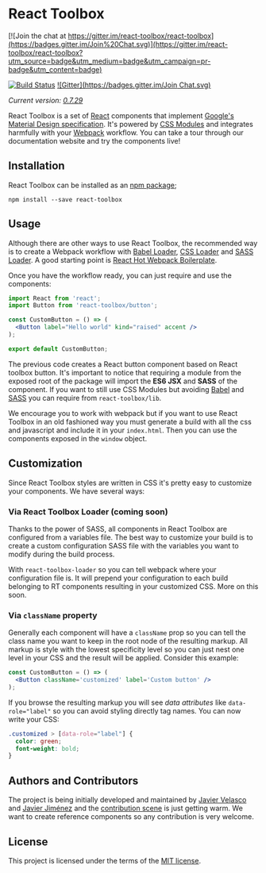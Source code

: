 # React Toolbox

[![Join the chat at https://gitter.im/react-toolbox/react-toolbox](https://badges.gitter.im/Join%20Chat.svg)](https://gitter.im/react-toolbox/react-toolbox?utm_source=badge&utm_medium=badge&utm_campaign=pr-badge&utm_content=badge)

[![Build Status](https://travis-ci.org/react-toolbox/react-toolbox.svg?branch=master)](https://travis-ci.org/react-toolbox/react-toolbox) 
[![Gitter](https://badges.gitter.im/Join Chat.svg)](https://gitter.im/soyjavi/react-toolbox?utm_source=badge&utm_medium=badge&utm_campaign=pr-badge&utm_content=badge)

*Current version: [0.7.29]()*

React Toolbox is a set of [React](http://facebook.github.io/react/) components that implement [Google's Material Design specification](https://www.google.com/design/spec/material-design/introduction.html). It's powered by [CSS Modules](https://github.com/css-modules/css-modules) and integrates harmfully with your [Webpack](http://webpack.github.io/) workflow. You can take a tour through our documentation website and try the components live!

## Installation

React Toolbox can be installed as an [npm package](https://www.npmjs.org/package/material-ui);

```
npm install --save react-toolbox
```

## Usage

Although there are other ways to use React Toolbox, the recommended way is to create a Webpack workflow with [Babel Loader](https://github.com/babel/babel-loader), [CSS Loader](https://github.com/webpack/css-loader) and [SASS Loader](https://github.com/jtangelder/sass-loader). A good starting point is [React Hot Webpack Boilerplate](https://github.com/gaearon/react-hot-boilerplate).

Once you have the workflow ready, you can just require and use the components:

```jsx
import React from 'react';
import Button from 'react-toolbox/button';

const CustomButton = () => (
  <Button label="Hello world" kind="raised" accent />
);

export default CustomButton;
```

The previous code creates a React button component based on React toolbox button. It's important to notice that requiring a module from the exposed root of the package will import the **ES6 JSX** and **SASS** of the component. If you want to still use CSS Modules but avoiding [Babel](https://babeljs.io/) and [SASS](http://sass-lang.com/) you can require from `react-toolbox/lib`.

We encourage you to work with webpack but if you want to use React Toolbox in an old fashioned way you must generate a build with all the css and javascript and include it in your `index.html`. Then you can use the components exposed in the `window` object.

## Customization

Since React Toolbox styles are written in CSS it's pretty easy to customize your components. We have several ways:

### Via React Toolbox Loader (coming soon)

Thanks to the power of SASS, all components in React Toolbox are configured from a variables file. The best way to customize your build is to create a custom configuration SASS file with the variables you want to modify during the build process.

With `react-toolbox-loader` so you can tell webpack where your configuration file is. It will prepend your configuration to each build belonging to RT components resulting in your customized CSS. More on this soon.

### Via `className` property

Generally each component will have a `className` prop so you can tell the class name you want to keep in the root node of the resulting markup. All markup is style with the lowest specificity level so you can just nest one level in your CSS and the result will be applied. Consider this example:

```jsx
const CustomButton = () => (
  <Button className='customized' label='Custom button' />
);
```

If you browse the resulting markup you will see *data attributes* like `data-role="label"` so you can avoid styling directly tag names. You can now write your CSS:

```css
.customized > [data-role="label"] {
  color: green;
  font-weight: bold;
}
```

## Authors and Contributors

The project is being initially developed and maintained by [Javier Velasco](http://javivelasco.com) and [Javier Jiménez](http://soyjavi.com) and the [contribution scene](https://github.com/react-toolbox/react-toolbox/graphs/contributors) is just getting warm. We want to create reference components so any contribution is very welcome.

## License 
This project is licensed under the terms of the [MIT license](https://github.com/react-toolbox/react-toolbox/blob/master/LICENSE).
